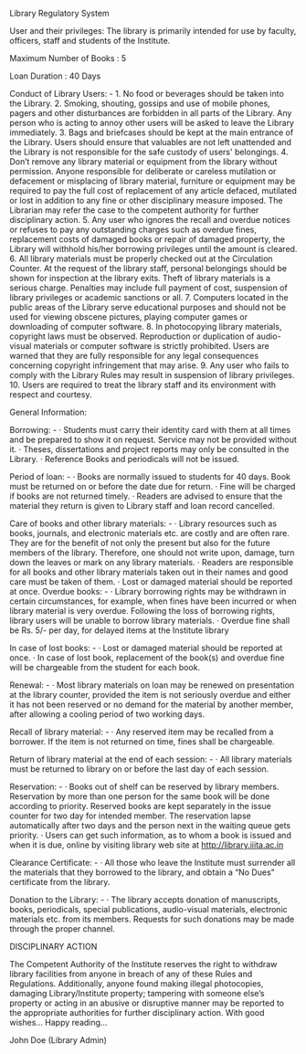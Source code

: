 Library Regulatory System
 
User and their privileges:
The library is primarily intended for use by faculty, officers, staff and students of the Institute.

Maximum Number of Books : 5

Loan Duration : 40 Days


Conduct of Library Users: -
	1. No food or beverages should be taken into the Library.
	2. Smoking, shouting, gossips and use of mobile phones, pagers and other disturbances are forbidden in all parts of the Library. Any person who is acting to annoy other users will be asked to leave the Library immediately.
	3. Bags and briefcases should be kept at the main entrance of the Library. Users should ensure that valuables are not left unattended and the Library is not responsible for the safe custody of users' belongings.
	4. Don’t remove any library material or equipment from the library without permission. Anyone responsible for deliberate or careless mutilation or defacement or misplacing of library material, furniture or equipment may be required to pay the full cost of replacement of any article defaced, mutilated or lost in addition to any fine or other disciplinary measure imposed. The Librarian may refer the case to the competent authority for further disciplinary action.
	5. Any user who ignores the recall and overdue notices or refuses to pay any outstanding charges such as overdue fines, replacement costs of damaged books or repair of damaged property, the Library will withhold his/her borrowing privileges until the amount is cleared.
	6. All library materials must be properly checked out at the Circulation Counter. At the request of the library staff, personal belongings should be shown for inspection at the library exits. Theft of library materials is a serious charge. Penalties may include full payment of cost, suspension of library privileges or academic sanctions or all.
	7. Computers located in the public areas of the Library serve educational purposes and should not be used for viewing obscene pictures, playing computer games or downloading of computer software.
	8. In photocopying library materials, copyright laws must be observed. Reproduction or duplication of audio-visual materials or computer software is strictly prohibited. Users are warned that they are fully responsible for any legal consequences concerning copyright infringement that may arise.
	9. Any user who fails to comply with the Library Rules may result in suspension of library privileges.
	10. Users are required to treat the library staff and its environment with respect and courtesy.
 
General Information:
 
Borrowing: -
·                    Students must carry their identity card with them at all times and be prepared to show it on request. Service may not be provided without it.
·                    Theses, dissertations and project reports may only be consulted in the Library.
·                     Reference Books and periodicals will not be issued.
 
Period of loan: -
·                    Books are normally issued to students for 40 days. Book must be returned on or before the date due for return.
·                    Fine will be charged if books are not returned timely.
·                    Readers are advised to ensure that the material they return is given to Library staff and loan record cancelled.
 
Care of books and other library materials: -
·                     Library resources such as books, journals, and electronic materials etc. are costly and are often rare. They are for the benefit of not only the present but also for the future members of the library. Therefore, one should not write upon, damage, turn down the leaves or mark on any library materials.
·                     Readers are responsible for all books and other library materials taken out in their names and good care must be taken of them.
·                     Lost or damaged material should be reported at once.
Overdue books: -
·                     Library borrowing rights may be withdrawn in certain circumstances, for example, when fines have been incurred or when library material is very overdue. Following the loss of borrowing rights, library users will be unable to borrow library materials.
·                    Overdue fine shall be Rs. 5/- per day, for delayed items at the Institute library
 
In case of lost books: -
·                     Lost or damaged material should be reported at once.
·                    In case of lost book, replacement of the book(s) and overdue fine will be chargeable from the student for each book.
 
Renewal: -
·                    Most library materials on loan may be renewed on presentation at the library counter, provided the item is not seriously overdue and either it has not been reserved or no demand for the material by another member, after allowing a cooling period of two working days.
 
Recall of library material: -
·                    Any reserved item may be recalled from a borrower. If the item is not returned on time, fines shall be chargeable.
 
Return of library material at the end of each session: -
·                     All library materials must be returned to library on or before the last day of each session.
 
Reservation: -
·                     Books out of shelf can be reserved by library members. Reservation by more than one person for the same book will be done according to priority. Reserved books are kept separately in the issue counter for two day for intended member. The reservation lapse automatically after two days and the person next in the waiting queue gets priority.
·                     Users can get such information, as to whom a book is issued and when it is due, online by visiting library web site at http://library.iiita.ac.in
 
Clearance Certificate: -
·                     All those who leave the Institute must surrender all the materials that they borrowed to the library, and obtain a “No Dues" certificate from the library.
 
Donation to the Library: -
·                     The library accepts donation of manuscripts, books, periodicals, special publications, audio-visual materials, electronic materials etc. from its members. Requests for such donations may be made through the proper channel.
 
DISCIPLINARY ACTION

The Competent Authority of the Institute reserves the right to withdraw library facilities from anyone in breach of any of these Rules and Regulations. Additionally, anyone found making illegal photocopies, damaging Library/Institute property; tampering with someone else’s property or acting in an abusive or disruptive manner may be reported to the appropriate authorities for further disciplinary action.
With good wishes… Happy reading…

John Doe (Library Admin)
